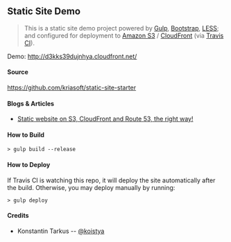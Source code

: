 ## Static Site Demo

> This is a static site demo project powered by [Gulp](http://gulpjs.com/),
> [Bootstrap](http://getbootstrap.com/), [LESS](http://lesscss.org/); and
> configured for deployment to [Amazon S3](http://aws.amazon.com/s3/)
> / [CloudFront](http://aws.amazon.com/cloudfront/) (via [Travis CI](https://travis-ci.org/)).

Demo: http://d3kks39dujnhya.cloudfront.net/
#### Source

https://github.com/kriasoft/static-site-starter

#### Blogs & Articles

 - [Static website on S3, CloudFront and Route 53, the right way!](http://www.michaelgallego.fr/blog/2013/08/27/static-website-on-s3-cloudfront-and-route-53-the-right-way/)

#### How to Build

```
> gulp build --release
```

#### How to Deploy

If Travis CI is watching this repo, it will deploy the site automatically after
the build. Otherwise, you may deploy manually by running:

```
> gulp deploy
```

#### Credits

 - Konstantin Tarkus -- [@koistya](https://twitter.com/koistya)